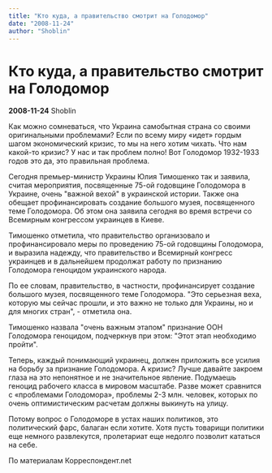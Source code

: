 ```yaml
---
title: "Кто куда, а правительство смотрит на Голодомор"
date: "2008-11-24"
author: "Shoblin"
---
```


# Кто куда, а правительство смотрит на Голодомор

**2008-11-24** Shoblin

Как можно сомневаться, что Украина самобытная страна со своими оригинальными проблемами? Если по всему миру «идет» гордым шагом экономический кризис, то мы на него хотим чихать. Что нам какой-то кризис? У нас и так проблем полно! Вот Голодомор 1932-1933 годов это да, это правильная проблема.

Сегодня премьер-министр Украины Юлия Тимошенко так и заявила, считая мероприятия, посвященные 75-ой годовщине Голодомора в Украине, очень "важной вехой" в украинской истории. Также она обещает профинансировать создание большого музея, посвященного теме Голодомора. Об этом она заявила сегодня во время встречи со Всемирным конгрессом украинцев в Киеве.

Тимошенко отметила, что правительство организовало и профинансировало меры по проведению 75-ой годовщины Голодомора, и выразила надежду, что правительство и Всемирный конгресс украинцев и в дальнейшем продолжат работу по признанию Голодомора геноцидом украинского народа.

По ее словам, правительство, в частности, профинансирует создание большого музея, посвященного теме Голодомора. "Это серьезная веха, которую мы сейчас прошли, и это важно не только для Украины, но и для многих стран", - отметила она.

Тимошенко назвала "очень важным этапом" признание ООН Голодомора геноцидом, подчеркнув при этом: "Этот этап необходимо пройти".

Теперь, каждый понимающий украинец, должен приложить все усилия на борьбу за признание Голодомора. А кризис? Лучше давайте закроем глаза на это непонятное и не значительное явление. Подумаешь геноцид рабочего класса в мировом масштабе. Разве может сравнится с «проблемами Голодомора», проблемы 2-3 млн. человек, которых по очень оптимистическим расчетам должны выкинуть на улицу.

Потому вопрос о Голодоморе в устах наших политиков, это политический фарс, балаган если хотите. Хотя пусть товарищи политики еще немного развлекутся, пролетариат еще недолго позволит кататься на себе.

По материалам Корреспондент.net